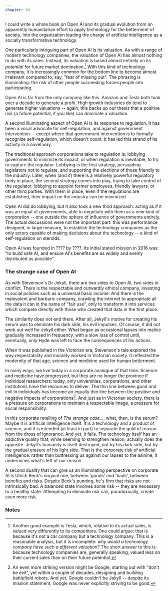 ```yaml
---
chapter: 04
---
```


I could write a whole book on Open AI and its gradual evolution from an
apparently humanitarian effort to apply technology for the betterment of
society, into the organization leading the charge of artificial intelligence as
a socially transformative technology.

One particularly intriguing part of Open AI is its valuation. As with a range of
modern technology companies, the valuation of Open AI has almost nothing to do
with its sales. Instead, its valuation is based almost entirely on its
*potential* for future market domination.[^Tesla] With this kind of technology
company, it is increasingly common for the bottom line to become almost
irrelevant compared to, say, "fear of missing out". The phrasing is
illuminating: the risk of other people succeeding forces people into
participating.

Open AI is far from the only company like this. Amazon and Tesla both took over
a decade to generate a profit. High growth industries do tend to generate higher
valuations -- again, this backs up our thesis that a positive risk (a future
potential, if you like) can dominate a valuation. 

A second illuminating aspect of Open AI is its response to regulation. It has
been a vocal advocate for self-regulation, and against government intervention
-- except where that government intervention is to formally recognize
self-regulation, which doesn't count. It has led this strand of its activity in
a novel way. 

The traditional approach corporations take to regulation is: lobbying
governments to minimize its impact, or when regulation is inevitable, to try to
capture the regulator. Lobbying is the first strategy, persuading legislators
not to regulate, and supporting the elections of those friendly to the industry.
Later, when (and if) there is a relatively powerful regulatory body in place,
the second strategy comes into play, trying to take control of the regulator,
lobbying to appoint former employees, friendly lawyers, or other third parties.
With them in place, even if the regulations are established, their impact on the
industry can be minimized. 

Open AI did do lobbying, but it also took a new third approach: acting as if it
was an equal of governments, able to negotiate with them as a new kind of
corporation -- one outside the sphere of influence of governments entirely. The
actual discussions were not the important part: this was performance designed,
in large measure, to establish the technology companies as the only actors
capable of making decisions about the technology -- a kind of self-regulation on
steroids. 

[^Tesla]: Another good example is Tesla, which, relative to its actual sales, is
    valued very differently to its competitors. One could argue: that is because
    it's not a car company but a technology company. This is a reasonable
    analysis, but it is incomplete: *why would a technology company have such a
    different valuation?* The short answer to this is: because technology
    companies are, generally speaking, valued less on their current sales than on their
    future potential.

Open AI was founded in ???? by ????. Its initial stated mission in 2016 was: "to
build safe AI, and ensure AI's benefits are as widely and evenly distributed as
possible".

### The strange case of Open AI

As with Stevenson's Dr Jekyll, there are two sides to Open AI, two sides in
conflict. There is the respectable and outwardly ethical company, investing in
social policies such as a universal basic income. And there is the malevolent
and barbaric company, crawling the internet to appropriate all the data it can
in the name of "fair use", only to transform it into services which compete
directly with those who created that data in the first place.

The similarity does not end there. After all, Jekyll's motive for creating his
serum was to eliminate his dark side, his evil impulses. Of course, it did not
work out well for Jekyll either. What began as occasional lapses into malice
gradually increased in frequency, with a slow loss of control until, eventually,
only Hyde was left to face the consequences of his actions.

When it was published in the Victorian era, Stevenson's tale explored the way
respectability and morality worked in Victorian society. It reflected the 
modernity of that age, science and medicine used for human betterment.

In many ways, we live today in a corporate analogue of that time. Science and
medicine have progressed, but they are no longer the province if individual
researchers: today, only universities, corporations, and other institutions have
the resources to deliver. The thin line between good and evil in individuals has
become an equally thin line between the positive and negative impacts of
corporations[^Google]. And just as in Victorian society, there is a pressure on
corporations to maintain a respectable image, a pressure for social
responsibility. 

In this corporate retelling of *The strange case...*, what, then, is the serum?
Maybe it is artificial intelligence itself. It is a technology and a product of
science, and it is intended (at least in part) to separate the gold of reason
from the dross of ignorance. And yet, it fails. The technology itself has an
addictive quality that, while seeming to strengthen reason, actually does the
opposite. Jekyll's humanity is itself destroyed, not by his dark side, but by
the gradual erasure of his light side. That is the corporate risk of artificial
intelligence: rather than buttressing us against our lapses to the asinine, it
undermines what's left of our reason.

A second duality that can give us an illuminating perspective on corporate AI is
Ulrich Beck's original one, between 'goods' and 'bads', between benefits and
risks. Despite Beck's punning, he's firm that risks are not intrinsically bad. A
balanced state involves some risk -- they are necessary to a healthy state.
Attempting to eliminate risk can, paradoxically, create even more risk. 

[^Google]:
    An even more striking version might be Google, starting out with "don't be
    evil", yet within a couple of decades, designing and building battlefield
    robots. And yet, Google couldn't be Jekyll -- despite its mission statement, 
    Google was never explicitly striving to be good. 

### Notes